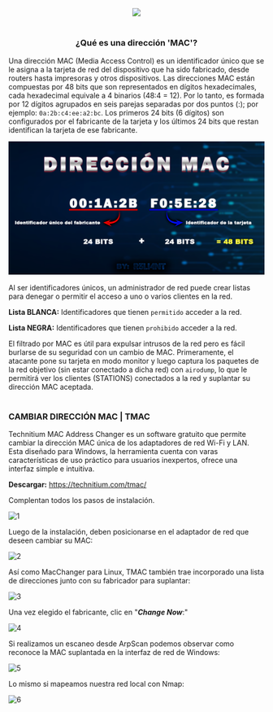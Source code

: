 <p align="center">
  <a href="https://github.com/DenverCoder1/readme-typing-svg"><img src="https://readme-typing-svg.herokuapp.com?color=F70000&width=460&lines=Falsificar+direcci%C3%B3n+MAC+en+Windows"></a>
</p>

<h1 align="center"></h1>

<h3 align="center">¿Qué es una dirección 'MAC'?</h3>

Una dirección MAC (Media Access Control) es un identificador único que se le asigna a la tarjeta de red del dispositivo que ha sido fabricado, desde routers hasta impresoras y otros dispositivos. Las direcciones MAC están compuestas por 48 bits que son representados en dígitos hexadecimales, cada hexadecimal equivale a 4 binarios (48:4 = 12). Por lo tanto, es formada por 12 dígitos agrupados en seis parejas separadas por dos puntos (:); por ejemplo: `0a:2b:c4:ee:a2:bc`. Los primeros 24 bits (6 dígitos) son configurados por el fabricante de la tarjeta y los últimos 24 bits que restan identifican la tarjeta de ese fabricante.

<p align="center">
  <img src="https://github.com/R3LI4NT/articulos/blob/main/Redes/GNU-Linux/img/direccionMAC.png">
</p>

Al ser identificadores únicos, un administrador de red puede crear listas para denegar o permitir el acceso a uno o varios clientes en la red.

**Lista BLANCA:** Identificadores que tienen `permitido` acceder a la red.

**Lista NEGRA:** Identificadores que tienen `prohibido` acceder a la red.

El filtrado por MAC es útil para expulsar intrusos de la red pero es fácil burlarse de su seguridad con un cambio de MAC. Primeramente, el atacante pone su tarjeta en modo monitor y luego captura los paquetes de la red objetivo (sin estar conectado a dicha red) con `airodump`, lo que le permitirá ver los clientes (STATIONS) conectados a la red y suplantar su dirección MAC aceptada.

<h1 align="center"></h1>

### CAMBIAR DIRECCIÓN MAC | TMAC
Technitium MAC Address Changer es un software gratuito que permite cambiar la dirección MAC única de los adaptadores de red Wi-Fi y LAN. Esta diseñado para Windows, la herramienta cuenta con varas características de uso práctico para usuarios inexpertos, ofrece una interfaz simple e intuitiva.

**Descargar:** https://technitium.com/tmac/

Complentan todos los pasos de instalación.

![1](https://user-images.githubusercontent.com/75953873/185271646-7d8db132-da76-4d75-bd27-a4e5a5cc7db1.png)


Luego de la instalación, deben posicionarse en el adaptador de red que deseen cambiar su MAC:

![2](https://user-images.githubusercontent.com/75953873/185272082-8997647b-ccb2-4f9b-b55f-fd5e06a0719b.png)

Así como MacChanger para Linux, TMAC también trae incorporado una lista de direcciones junto con su fabricador para suplantar:

![3](https://user-images.githubusercontent.com/75953873/185272465-217cd7af-0396-435f-ad10-484006589e4d.png)

Una vez elegido el fabricante, clic en "**_Change Now_**:"

![4](https://user-images.githubusercontent.com/75953873/185273325-6bd6d038-9416-4524-8aa9-bdb097c12724.png)

Si realizamos un escaneo desde ArpScan podemos observar como reconoce la MAC suplantada en la interfaz de red de Windows:

![5](https://user-images.githubusercontent.com/75953873/185273793-8ed99f24-06a6-400a-b6d4-1849a547f30e.png)

Lo mismo si mapeamos nuestra red local con Nmap:

![6](https://user-images.githubusercontent.com/75953873/185274372-7e070e09-0b9b-4b03-a3de-b973bc9eddbc.png)
